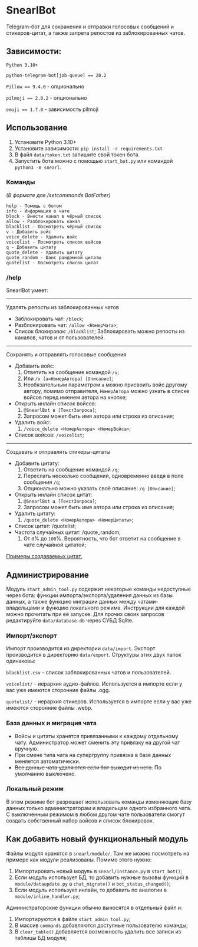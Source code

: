 # SnearlBot

Telegram-бот для сохранения и отправки голосовых сообщений и стикеров-цитат, а также запрета репостов из заблокированных чатов.

## Зависимости:
`Python 3.10+`

`python-telegram-bot[job-queue] == 20.2`

`Pillow == 9.4.0` - опционально

`pilmoji == 2.0.2` - опционально

`emoji == 1.7.0` - зависимость pilmoji


## Использование
1. Установите Python 3.10+
2. Установите зависимости: `pip install -r requirements.txt`
3. В файл `data/token.txt` запишите свой токен бота.
4. Запустить бота можно с помощью `start_bot.py` или командой `python3 -m snearl`.

### Команды
_(В формате для /setcommands BotFather)_
```
help - Помощь с ботом
info - Информация о чате
block - Внести канал в чёрный список
allow - Разблокировать канал
blacklist - Посмотреть чёрный список
v - Добавить войс
voice_delete - Удалить войс
voicelist - Посмотреть список войсов
q - Добавить цитату
quote_delete - Удалить цитату
quote_random - Шанс рандомной цитаты
quotelist - Посмотреть список цитат
```
### /help
SnearlBot умеет:

---
Удалять репосты из заблокированных чатов
* Заблокировать чат: `/block`;
* Разблокировать чат: `/allow <НомерЧата>`;
* Список блокировок: `/blacklist`;
Заблокировать можно репосты из каналов, чатов и от пользователей.

---
Сохранять и отправлять голосовые сообщения
* Добавить войс:
  1. Ответить на сообщение командой `/v`;
  2. Или `/v [a=НомерАвтора] [Описание]`;
  3. Необязательным параметром `a` можно присвоить войс другому автору, помимо отправителя, `НомерАвтора` можно узнать в списке войсов перед именем автора на кнопке;
* Открыть инлайн список войсов:
  1. `@SnearlBot в [ТекстЗапроса]`;
  2. Запросом может быть имя автора или строка из описания;
* Удалить войс:
  1. `/voice_delete <НомерАвтора> <НомерВойса>`;
* Список войсов: `/voicelist`;

---
Создавать и отправлять стикеры-цитаты
* Добавить цитату:
  1. Ответить на сообщение командой `/q`;
  2. Переслать несколько сообщений, одновременно введя в поле сообщения `/q`;
  3. Опционально можно указать своё описание: `/q [Описание]`;
* Открыть инлайн список цитат:
  1. `@SnearlBot ц [ТекстЗапроса]`;
  2. Запросом может быть имя автора или строка из описания;
* Удалить цитату:
  1. `/quote_delete <НомерАвтора> <НомерЦитаты>`;
* Список цитат: /quotelist;
* Частота случайных цитат: /quote\_random;
  1. От `0`% до `100`%. Вероятность, что бот ответит на сообщение в чате случайной цитатой;

[Примеры создаваемых цитат.](data/import/quotelist/YourChatIdHere/)

## Администрирование
Модуль `start_admin_tool.py` содержит некоторые команды недоступные через бота: функции импорта/экспорта/удаления данных из базы данных, а также функцию миграции данных между чатами-владельцами и функцию локального режима. Инструкции для каждой можно прочитать при её запуске. Для прочих своих запросов редактируйте `data/database.db` через СУБД Sqlite.

### Импорт/экспорт
Импорт производится из директории `data/import`.
Экспорт производится в директорию `data/export`.
Структуры этих двух папок одинаковы:

`blacklist.csv` - список заблокированных чатов и пользователей.

`voicelist/` - иерархия аудио-файлов. Используется в импорте если у вас уже имеются сторонние файлы .ogg.

`quotelist/` - иерархия стикеров. Используется в импорте если у вас уже имеются сторонние файлы .webp.

### База данных и миграция чата
* Войсы и цитаты хранятся привязанными к каждому отдельному чату. Администратор может сменить эту привязку на другой чат вручную.
* При смене типа чата на супергруппу привязка в базе данных меняется автоматически.
* ~~Все данные чата удаляются если бот выходит из него.~~ По умолчанию выключено.

### Локальный режим
В этом режиме бот разрешает использовать команды изменяющие базу данных только администраторам и владельцам одного избранного чата.
С выключенным режимом в любом другом чате пользователи смогут создать собственный набор войсов и список блокировок.

## Как добавить новый функциональный модуль
Файлы модуля хранятся в `snearl/module/`. Там же можно посмотреть на примере как модули реализованы.
Помимо этого нужно:
1. Импортировать новый модуль в `snearl/instance.py` в `start_bot()`;
2. Если модуль использует БД, то добавить нужные вызовы функций в `module/dataupdate.py` в `chat_migrate()` и `bot_status_changed()`;
2. Если модуль использует инлайн, то добавить по аналогии в `module/inline_handler.py`;

Администраторские функции обычно выносятся в отдельный файл и:
1. Импортируются в файле `start_admin_tool.py`;
2. В массив `commands` добавляются доступные пользователю команды;
2. В `clear_table()` добавляется возможность удалить все записи из таблицы БД модуля;
